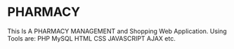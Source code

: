 # PHARMACY
This Is A PHARMACY MANAGEMENT and Shopping Web Application.
Using Tools are:
  PHP
  MySQL
  HTML
  CSS 
  JAVASCRIPT
  AJAX
  etc.

